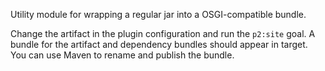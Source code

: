 Utility module for wrapping a regular jar into a OSGI-compatible bundle.

Change the artifact in the plugin configuration and run the `p2:site` goal. A bundle for the artifact and dependency
 bundles should appear in target. You can use Maven to rename and publish the bundle.